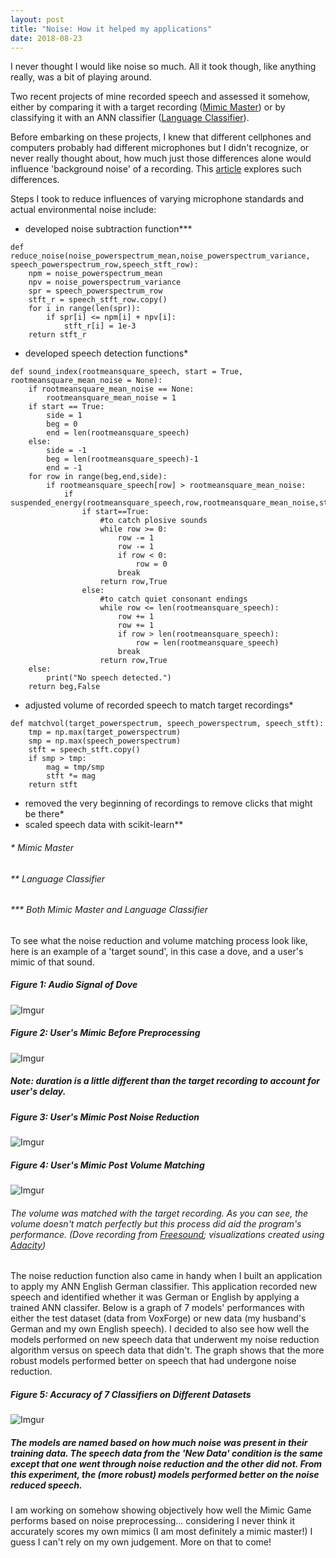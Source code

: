```yaml
---
layout: post
title: "Noise: How it helped my applications"
date: 2018-08-23
--- 
```


I never thought I would like noise so much. All it took though, like anything really, was a bit of playing around. 

Two recent projects of mine recorded speech and assessed it somehow, either by comparing it with a target recording (<a href="https://a-n-rose.github.io/2018/08/24/mimic-master-pitchcurve-vs-fingerprint.html">Mimic Master</a>) or by classifying it with an ANN classifier (<a href="https://a-n-rose.github.io/2018/08/22/language-classifier.html">Language Classifier</a>).

Before embarking on these projects, I knew that different cellphones and computers probably had different microphones but I didn't recognize, or never really thought about, how much just those differences alone would influence 'background noise' of a recording. This <a href="https://www.ncbi.nlm.nih.gov/pmc/articles/PMC5426841/pdf/sensors-17-00917.pdf">article</a> explores such differences. 

Steps I took to reduce influences of varying microphone standards and actual environmental noise include:
* developed noise subtraction function***
```
def reduce_noise(noise_powerspectrum_mean,noise_powerspectrum_variance, speech_powerspectrum_row,speech_stft_row):
    npm = noise_powerspectrum_mean
    npv = noise_powerspectrum_variance
    spr = speech_powerspectrum_row
    stft_r = speech_stft_row.copy()
    for i in range(len(spr)):
        if spr[i] <= npm[i] + npv[i]:
            stft_r[i] = 1e-3
    return stft_r
```
* developed speech detection functions*
```
def sound_index(rootmeansquare_speech, start = True, rootmeansquare_mean_noise = None):
    if rootmeansquare_mean_noise == None:
        rootmeansquare_mean_noise = 1
    if start == True:
        side = 1
        beg = 0
        end = len(rootmeansquare_speech)
    else:
        side = -1
        beg = len(rootmeansquare_speech)-1
        end = -1
    for row in range(beg,end,side):
        if rootmeansquare_speech[row] > rootmeansquare_mean_noise:
            if suspended_energy(rootmeansquare_speech,row,rootmeansquare_mean_noise,start=start):
                if start==True:
                    #to catch plosive sounds
                    while row >= 0:
                        row -= 1
                        row -= 1
                        if row < 0:
                            row = 0
                        break
                    return row,True
                else:
                    #to catch quiet consonant endings
                    while row <= len(rootmeansquare_speech):
                        row += 1
                        row += 1
                        if row > len(rootmeansquare_speech):
                            row = len(rootmeansquare_speech)
                        break
                    return row,True
    else:
        print("No speech detected.")
    return beg,False
```
* adjusted volume of recorded speech to match target recordings*
```
def matchvol(target_powerspectrum, speech_powerspectrum, speech_stft):
    tmp = np.max(target_powerspectrum)
    smp = np.max(speech_powerspectrum)
    stft = speech_stft.copy()
    if smp > tmp:
        mag = tmp/smp
        stft *= mag
    return stft
```
* removed the very beginning of recordings to remove clicks that might be there*
* scaled speech data with scikit-learn**

###### * Mimic Master 
###### ** Language Classifier
###### *** Both Mimic Master and Language Classifier



To see what the noise reduction and volume matching process look like, here is an example of a 'target sound', in this case a dove, and a user's mimic of that sound. 
##### Figure 1: Audio Signal of Dove
![Imgur](https://i.imgur.com/9JjFU77.png)
##### Figure 2: User's Mimic Before Preprocessing
![Imgur](https://i.imgur.com/B79OTih.png)
##### Note: duration is a little different than the target recording to account for user's delay.
##### Figure 3: User's Mimic Post Noise Reduction
![Imgur](https://i.imgur.com/juexi3F.png)
##### Figure 4: User's Mimic Post Volume Matching
![Imgur](https://i.imgur.com/jp24Gf8.png)
###### The volume was matched with the target recording. As you can see, the volume doesn't match perfectly but this process did aid the program's performance. (Dove recording from <a href="https://freesound.org/">Freesound</a>; visualizations created using <a href="https://www.audacityteam.org/">Adacity</a>)

The noise reduction function also came in handy when I built an application to apply my ANN English German classifier. This application recorded new speech and identified whether it was German or English by applying a trained ANN classifer. Below is a graph of 7 models' performances with either the test dataset (data from VoxForge) or new data (my husband's German and my own English speech). I decided to also see how well the models performed on new speech data that underwent my noise reduction algorithm versus on speech data that didn't. The graph shows that the more robust models performed better on speech that had undergone noise reduction.

##### Figure 5: Accuracy of 7 Classifiers on Different Datasets
![Imgur](https://i.imgur.com/YH9xOAo.png)
##### The models are named based on how much noise was present in their training data. The speech data from the 'New Data' condition is the same except that one went through noise reduction and the other did not. From this experiment, the (more robust) models performed better on the noise reduced speech.

I am working on somehow showing objectively how well the Mimic Game performs based on noise preprocessing... considering I never think it accurately scores my own mimics (I am most definitely a mimic master!) I guess I can't rely on my own judgement. More on that to come!
